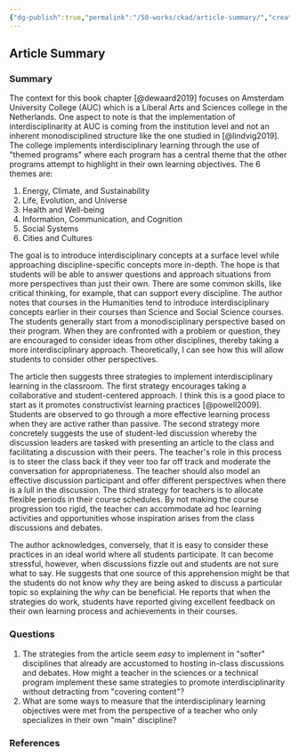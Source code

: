 ```yaml
---
{"dg-publish":true,"permalink":"/50-works/ckad/article-summary/","created":"2024-08-31","updated":"2024-09-13"}
---
```



## Article Summary

### Summary

The context for this book chapter [@dewaard2019] focuses on Amsterdam University College (AUC) which is a Liberal Arts and Sciences college in the Netherlands. One aspect to note is that the implementation of interdisciplinarity at AUC is coming from the institution level and not an inherent monodisciplined structure like the one studied in [@lindvig2019]. The college implements interdisciplinary learning through the use of "themed programs" where each program has a central theme that the other programs attempt to highlight in their own learning objectives. The 6 themes are:

1. Energy, Climate, and Sustainability
2. Life, Evolution, and Universe
3. Health and Well-being
4. Information, Communication, and Cognition
5. Social Systems
6. Cities and Cultures

The goal is to introduce interdisciplinary concepts at a surface level while approaching discipline-specific concepts more in-depth. The hope is that students will be able to answer questions and approach situations from more perspectives than just their own. There are some common skills, like critical thinking, for example, that can support every discipline. The author notes that courses in the Humanities tend to introduce interdisciplinary concepts earlier in their courses than Science and Social Science courses. The students generally start from a monodisciplinary perspective based on their program. When they are confronted with a problem or question, they are encouraged to consider ideas from other disciplines, thereby taking a more interdisciplinary approach. Theoretically, I can see how this will allow students to consider other perspectives.

The article then suggests three strategies to implement interdisciplinary learning in the classroom. The first strategy encourages taking a collaborative and student-centered approach. I think this is a good place to start as it promotes constructivist learning practices [@powell2009]. Students are observed to go through a more effective learning process when they are active rather than passive. The second strategy more concretely suggests the use of student-led discussion whereby the discussion leaders are tasked with presenting an article to the class and facilitating a discussion with their peers. The teacher's role in this process is to steer the class back if they veer too far off track and moderate the conversation for appropriateness. The teacher should also model an effective discussion participant and offer different perspectives when there is a lull in the discussion. The third strategy for teachers is to allocate flexible periods in their course schedules. By not making the course progression too rigid, the teacher can accommodate ad hoc learning activities and opportunities whose inspiration arises from the class discussions and debates.

The author acknowledges, conversely, that it is easy to consider these practices in an ideal world where all students participate. It can become stressful, however, when discussions fizzle out and students are not sure what to say. He suggests that one source of this apprehension might be that the students do not know _why_ they are being asked to discuss a particular topic so explaining the _why_ can be beneficial. He reports that when the strategies do work, students have reported giving excellent feedback on their own learning process and achievements in their courses.

### Questions

1. The strategies from the article seem _easy_ to implement in "softer" disciplines that already are accustomed to hosting in-class discussions and debates. How might a teacher in the sciences or a technical program implement these same strategies to promote interdisciplinarity without detracting from "covering content"?
2. What are some ways to measure that the interdisciplinary learning objectives were met from the perspective of a teacher who only specializes in their own "main" discipline?

### References
